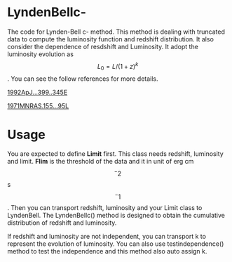 # LyndenBellc-
The code for Lynden-Bell c- method. This method is dealing with truncated data to compute the luminosity function and redshift distribution.
It also consider the dependence of resdshift and Luminosity. It adopt the luminosity evolution as $$L_0 = L / (1+z)^k$$. You can see the follow references for more details.


[1992ApJ...399..345E](https://ui.adsabs.harvard.edu/#abs/1992ApJ...399..345E)

[1971MNRAS.155...95L](https://ui.adsabs.harvard.edu/#abs/1971MNRAS.155...95L)

# Usage
You are expected to define __Limit__ first. This class needs redshift, luminosity and limit. __Flim__ is the threshold of the data and it in unit of erg  cm$$^-2$$ s$$^-1$$. Then you can transport 
redshift, luminosity and your Limit class to LyndenBell. The LyndenBellc() method is designed to obtain the cumulative distribution of redshift and luminosity.

If redshift and luminosity are not independent, you can transport k to represent the evolution of luminosity. You can also use testindependence() method to test the independence and this method 
also auto assign k.


